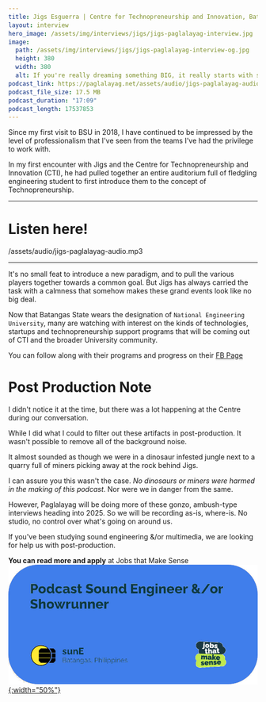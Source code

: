 ```yaml
---
title: Jigs Esguerra | Centre for Technopreneurship and Innovation, Batangas State University
layout: interview
hero_image: /assets/img/interviews/jigs/jigs-paglalayag-interview.jpg
image:
  path: /assets/img/interviews/jigs/jigs-paglalayag-interview-og.jpg
  height: 380
  width: 380
  alt: If you're really dreaming something BIG, it really starts with something small, something that you didn't realize you are aiming at initially
podcast_link: https://paglalayag.net/assets/audio/jigs-paglalayag-audio.mp3
podcast_file_size: 17.5 MB
podcast_duration: "17:09"
podcast_length: 17537853
---
```


Since my first visit to BSU in 2018, I have continued to be impressed by the level of professionalism that I've seen from the teams I've had the privilege to work with.  

In my first encounter with Jigs and the Centre for Technopreneurship and Innovation (CTI), he had pulled together an entire auditorium full of fledgling engineering student to first introduce them to the concept of Technopreneurship.

-----------------

# Listen here!

/assets/audio/jigs-paglalayag-audio.mp3

-----------------

It's no small feat to introduce a new paradigm, and to pull the various players together towards a common goal.  But Jigs has always carried the task with a calmness that somehow makes these grand events look like no big deal.

Now that Batangas State wears the designation of `National Engineering University`, many are watching with interest on the kinds of technologies, startups and technopreneurship support programs that will be coming out of CTI and the broader University community.

You can follow along with their programs and progress on their [FB Page](https://www.facebook.com/iconsSL)

# Post Production Note
I didn't notice it at the time, but there was a lot happening at the Centre during our conversation. 

While I did what I could to filter out these artifacts in post-production.  It wasn't possible to remove all of the background noise.

It almost sounded as though we were in a dinosaur infested jungle next to a quarry full of miners picking away at the rock behind Jigs.

I can assure you this wasn't the case. *No dinosaurs or miners were harmed in the making of this podcast*.  Nor were we in danger from the same.

However, Paglalayag will be doing more of these gonzo, ambush-type interviews heading into 2025.  So we will be recording as-is, where-is.  No studio, no control over what's going on around us.

If you've been studying sound engineering &/or multimedia, we are looking for help us with post-production.  

**You can read more and apply** at Jobs that Make Sense [![sound engineer/showrunner posting](/assets/img/job_postings/sound_engineer_showrunner_posting.jpg){:width="50%"}](https://jobsthatmakesense.asia/en/jobs/sune-sound-engineer-andor-showrunner-mAKF7VmpEDeIGijHdWIG)
